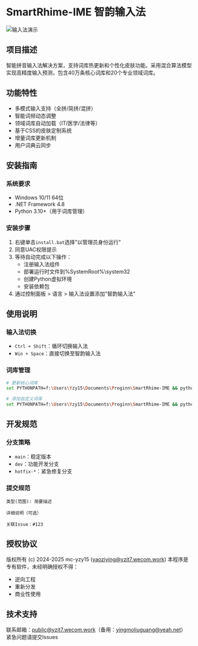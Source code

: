 # SmartRhime-IME 智韵输入法

![输入法演示](screenshots/preview.gif)

## 项目描述

智能拼音输入法解决方案，支持词库热更新和个性化皮肤功能。采用混合算法模型实现高精度输入预测，包含40万条核心词库和20个专业领域词库。

## 功能特性

- 多模式输入支持（全拼/简拼/混拼）
- 智能词频动态调整
- 领域词库自动加载（IT/医学/法律等）
- 基于CSS的皮肤定制系统
- 增量词库更新机制
- 用户词典云同步

## 安装指南

### 系统要求

- Windows 10/11 64位
- .NET Framework 4.8
- Python 3.10+（用于词库管理）

### 安装步骤

1. 右键单击`install.bat`选择"以管理员身份运行"
2. 同意UAC权限提示
3. 等待自动完成以下操作：
   - 注册输入法组件
   - 部署运行时文件到%SystemRoot%\system32
   - 创建Python虚拟环境
   - 安装依赖包
4. 通过控制面板 > 语言 > 输入法设置添加"智韵输入法"

## 使用说明

### 输入法切换

- `Ctrl + Shift`：循环切换输入法
- `Win + Space`：直接切换至智韵输入法

### 词库管理

```bash
# 更新核心词库
set PYTHONPATH=f:\Users\Yzy15\Documents\Proginn\SmartRhime-IME && python scripts/merge_dicts.py --update

# 添加自定义词库  
set PYTHONPATH=f:\Users\Yzy15\Documents\Proginn\SmartRhime-IME && python scripts/merge_dicts.py --add dict/THUOCL_IT.txt
```

## 开发规范

### 分支策略

- `main`：稳定版本
- `dev`：功能开发分支
- `hotfix-*`：紧急修复分支

### 提交规范

```text
类型(范围): 简要描述

详细说明（可选）

关联Issue：#123
```

## 授权协议

版权所有 (c) 2024-2025 mc-yzy15 (<yaoziying@yzit7.wecom.work>)
本程序是专有软件，未经明确授权不得：

- 逆向工程
- 重新分发
- 商业性使用

## 技术支持

联系邮箱：<public@yzit7.wecom.work>（备用：<yingmoliuguang@yeah.net>）
紧急问题请提交Issues
